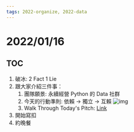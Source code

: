 ```yaml
---
tags: 2022-organize, 2022-data
---
```


# 2022/01/16

## TOC
1. 破冰: 2 Fact 1 Lie
2. 跟大家介紹三件事：
    1. 團隊願景: 永續經營 Python 的 Data 社群
    2. 今天的行動準則: 依賴 -> 獨立 -> 互賴
        ![img](https://images.squarespace-cdn.com/content/v1/513dd8ede4b0cc0702fce2ec/1392151429383-OQKJTA0X6L68AKL4VXA0/The+responsibility+ladder.jpg?format=2500w)
    4. Walk Through Today's Pitch: [Link](https://heliotrope-podium-fc5.notion.site/Sprint-0e46144427484a78ac86ebada23cdd5c)
3. 開始寫扣
4. 約晚餐